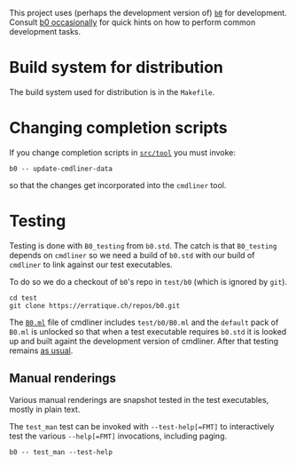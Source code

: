 This project uses (perhaps the development version of) [`b0`] for
development. Consult [b0 occasionally] for quick hints on how to
perform common development tasks.

[`b0`]: https://erratique.ch/software/b0
[b0 occasionally]: https://erratique.ch/software/b0/doc/occasionally.html

# Build system for distribution

The build system used for distribution is in the `Makefile`.

# Changing completion scripts

If you change completion scripts in [`src/tool`](src/tool) you must invoke:

    b0 -- update-cmdliner-data

so that the changes get incorporated into the `cmdliner` tool.

# Testing

Testing is done with `B0_testing` from `b0.std`. The catch is that
`B0_testing` depends on `cmdliner` so we need a build of `b0.std` with
our build of `cmdliner` to link against our test executables.

To do so we do a checkout of `b0`'s repo in `test/b0` (which is ignored
by `git`).

    cd test
    git clone https://erratique.ch/repos/b0.git

The [`B0.ml`](B0.ml) file of cmdliner includes `test/b0/B0.ml` and the
`default` pack of `B0.ml` is unlocked so that when a test executable
requires `b0.std` it is looked up and built againt the development
version of cmdliner. After that testing remains [as usual].

[as usual]: https://erratique.ch/software/b0/doc/occasionally.html#test

## Manual renderings

Various manual renderings are snapshot tested in the test executables,
mostly in plain text.

The `test_man` test can be invoked with `--test-help[=FMT]` to interactively
test the various `--help[=FMT]` invocations, including paging.

    b0 -- test_man --test-help
